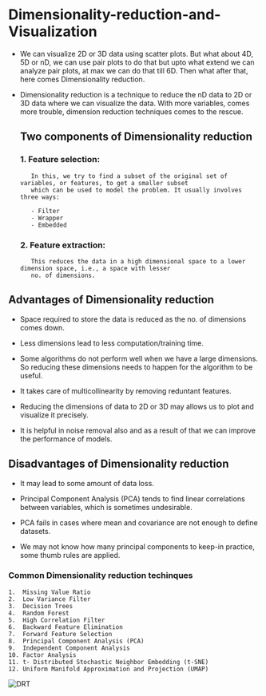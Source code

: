 # Dimensionality-reduction-and-Visualization

- We can visualize 2D or 3D data using scatter plots. But what about 4D, 5D or nD, we can use pair plots to do that but upto what extend   we can analyze pair plots, at max we can do that till 6D. Then what after that, here comes Dimensionality reduction.

- Dimensionality reduction is a technique to reduce the nD data to 2D or 3D data where we can visualize the data.
  With more variables, comes more trouble, dimension reduction techniques comes to the rescue.
  
  ## Two components of Dimensionality reduction   
  
  ### 1. Feature selection:
         In this, we try to find a subset of the original set of variables, or features, to get a smaller subset
         which can be used to model the problem. It usually involves three ways:
         
         - Filter
         - Wrapper
         - Embedded
         
  ### 2. Feature extraction:
         This reduces the data in a high dimensional space to a lower dimension space, i.e., a space with lesser
         no. of dimensions.
         
## Advantages of Dimensionality reduction

- Space required to store the data is reduced as the no. of dimensions comes down.

- Less dimensions lead to less computation/training time.

- Some algorithms do not perform well when we have a large dimensions. So reducing these dimensions needs to happen for the algorithm to   be useful.

- It takes care of multicollinearity by removing reduntant features.

- Reducing the dimensions of data to 2D or 3D may allows us to plot and visualize it precisely.

- It is helpful in noise removal also and as a result of that we can improve the performance of models.

## Disadvantages of Dimensionality reduction

- It may lead to some amount of data loss.

- Principal Component Analysis (PCA) tends to find linear correlations between variables, which is sometimes undesirable.

- PCA fails in cases where mean and covariance are not enough to define datasets.

- We may not know how many principal components to keep-in practice, some thumb rules are applied. 

### Common Dimensionality reduction techinques
    1.  Missing Value Ratio
    2.  Low Variance Filter
    3.  Decision Trees
    4.  Random Forest
    5.  High Correlation Filter
    6.  Backward Feature Elimination
    7.  Forward Feature Selection
    8.  Principal Component Analysis (PCA)
    9.  Independent Component Analysis
    10. Factor Analysis
    11. t- Distributed Stochastic Neighbor Embedding (t-SNE)
    12. Uniform Manifold Approximation and Projection (UMAP)

   ![DRT](https://user-images.githubusercontent.com/42858195/60818772-f0a7dd00-a1bb-11e9-97ae-688787f4b918.png)



    
    
